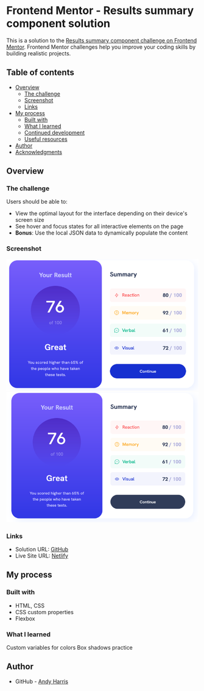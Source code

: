 # Frontend Mentor - Results summary component solution

This is a solution to the [Results summary component challenge on Frontend Mentor](https://www.frontendmentor.io/challenges/results-summary-component-CE_K6s0maV). Frontend Mentor challenges help you improve your coding skills by building realistic projects. 

## Table of contents

- [Overview](#overview)
  - [The challenge](#the-challenge)
  - [Screenshot](#screenshot)
  - [Links](#links)
- [My process](#my-process)
  - [Built with](#built-with)
  - [What I learned](#what-i-learned)
  - [Continued development](#continued-development)
  - [Useful resources](#useful-resources)
- [Author](#author)
- [Acknowledgments](#acknowledgments)

## Overview

### The challenge

Users should be able to:

- View the optimal layout for the interface depending on their device's screen size
- See hover and focus states for all interactive elements on the page
- **Bonus**: Use the local JSON data to dynamically populate the content

### Screenshot

![](results-summary-active.png)
![](results-summary.png)


### Links

- Solution URL: [GitHub](https://github.com/andharr/FrontEndMentor/tree/main/results-summary-component-main)
- Live Site URL: [Netlify](https://results-summary-sdfsdfsd.netlify.app/)

## My process

### Built with

- HTML, CSS
- CSS custom properties
- Flexbox


### What I learned

Custom variables for colors
Box shadows practice


## Author

- GitHub - [Andy Harris](https://github.com/andharr)

